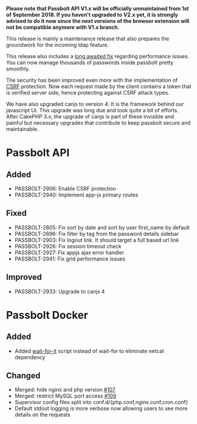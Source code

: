 **Please note that Passbolt API V1.x will be officially unmaintained from 1st of September 2018. If you haven’t upgraded to V2.x yet, it is strongly advised to do it now since the next versions of the browser extension will not be compatible anymore with V1.x branch.**

This release is mainly a maintenance release that also prepares the groundwork for the incoming ldap feature.

This release also includes a [long awaited fix](https://community.passbolt.com/t/fix-performance-issue-on-large-password-database-2k-4k-passwords/493) regarding performance issues. You can now manage thousands of passwords inside passbolt pretty smoothly.

The security has been improved even more with the implementation of [CSRF](https://www.owasp.org/index.php/Cross-Site_Request_Forgery_(CSRF)) protection. Now each request made by the client contains a token that is verified server side, hence protecting against CSRF attack types. 

We have also upgraded canjs to version 4: It is the framework behind our javascript UI. This upgrade was long due and took quite a bit of efforts. After CakePHP 3.x, the upgrade of canjs is part of these invisible and painful but necessary upgrades that contribute to keep passbolt secure and maintainable.

# Passbolt API

## Added
- PASSBOLT-2906: Enable CSRF protection
- PASSBOLT-2940: Implement app-js primary routes

## Fixed
- PASSBOLT-2805: Fix sort by date and sort by user first_name by default
- PASSBOLT-2896: Fix filter by tag from the password details sidebar
- PASSBOLT-2903: Fix logout link. It should target a full based url link
- PASSBOLT-2926: Fix session timeout check
- PASSBOLT-2927: Fix appjs ajax error handler
- PASSBOLT-2941: Fix grid performance issues

## Improved
- PASSBOLT-2933: Upgrade to canjs 4

# Passbolt Docker

## Added
- Added [wait-for-it](https://github.com/vishnubob/wait-for-it) script instead of wait-for to eliminate netcat dependency

## Changed
- Merged: hide nginx and php version [#107](https://github.com/passbolt/passbolt_docker/pull/107)
- Merged: restrict MySQL port access [#109](https://github.com/passbolt/passbolt_docker/pull/109)
- Supervisor config files split into conf.d/{php.conf,nginx.conf,cron.conf}
- Default stdout logging is more verbose now allowing users to see more details on the requests


